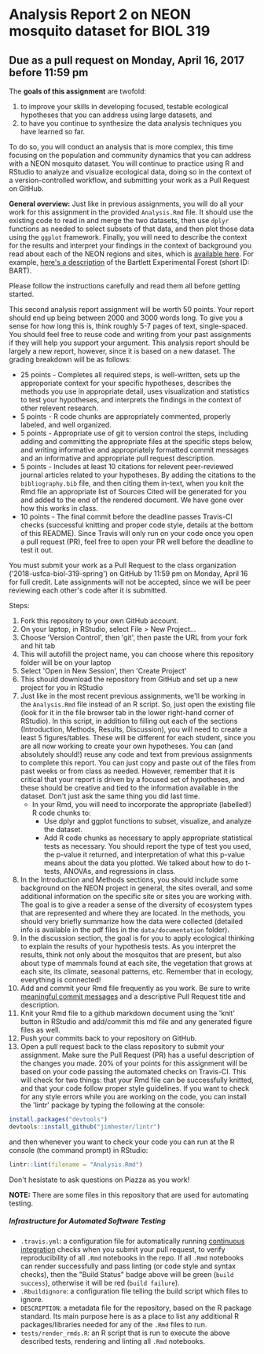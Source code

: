 # Analysis Report 2 on NEON mosquito dataset for BIOL 319
## Due as a pull request on Monday, April 16, 2017 before 11:59 pm

The **goals of this assignment** are twofold: 

1. to improve your skills in developing focused, testable ecological hypotheses that you can address using large datasets, and 
2. to have you continue to synthesize the data analysis techniques you have learned so far. 

To do so, you will conduct an analysis that is more complex, this time focusing on the population and community dynamics that you can address with a NEON mosquito dataset. You will continue to practice using R and RStudio to analyze and visualize ecological data, doing so in the context of a version-controlled workflow, and submitting your work as a Pull Request on GitHub.

**General overview:** Just like in previous assignments, you will do all your work for this assignment in the provided `Analysis.Rmd` file. It should use the existing code to read in and merge the two datasets, then use `dplyr` functions as needed to select subsets of that data, and then plot those data using the `ggplot` framework. Finally, you will need to describe the context for the results and interpret your findings in the context of background you read about each of the NEON regions and sites, which is [available here](http://www.neonscience.org/field-sites/field-sites-map/list). For example, [here's a description](http://www.neonscience.org/field-sites/field-sites-map/BART) of the Bartlett Experimental Forest (short ID: BART).

Please follow the instructions carefully and read them all before getting started.

This second analysis report assignment will be worth 50 points. Your report should end up being between 2000 and 3000 words long. To give you a sense for how long this is, think roughly 5-7 pages of text, single-spaced. You should feel free to reuse code and writing from your past assignments if they will help you support your argument. This analysis report should be largely a new report, however, since it is based on a new dataset. The grading breakdown will be as follows:

* 25 points - Completes all required steps, is well-written, sets up the approporiate context for your specific hypotheses, describes the methods you use in appropriate detail, uses visualization and statistics to test your hypotheses, and interprets the findings in the context of other relevent research.
* 5 points - R code chunks are appropriately commented, properly labeled, and well organized.
* 5 points - Appropriate use of git to version control the steps, including adding and committing the appropriate files at the specific steps below, and writing informative and appropriately formatted commit messages and an informative and appropriate pull request description.
* 5 points - Includes at least 10 citations for relevent peer-reviewed journal articles related to your hypotheses. By adding the citations to the `bibliography.bib` file, and then citing them in-text, when you knit the Rmd file an appropriate list of Sources Cited will be generated for you and added to the end of the rendered document. We have gone over how this works in class.
* 10 points - The final commit before the deadline passes Travis-CI checks (successful knitting and proper code style, details at the bottom of this README). Since Travis will only run on your code once you open a pull request (PR), feel free to open your PR well before the deadline to test it out.

You must submit your work as a Pull Request to the class organization ('2018-usfca-biol-319-spring') on GitHub by 11:59 pm on Monday, April 16 for full credit. Late assignments will not be accepted, since we will be peer reviewing each other's code after it is submitted.

Steps:

1. Fork this repository to your own GitHub account.
1. On your laptop, in RStudio, select File > New Project...
1. Choose 'Version Control', then 'git', then paste the URL from your fork and hit tab
1. This will autofill the project name, you can choose where this repository folder will be on your laptop
1. Select 'Open in New Session', then 'Create Project'
1. This should download the repository from GitHub and set up a new project for you in RStudio
1. Just like in the most recent previous assignments, we'll be working in the `Analysis.Rmd` file instead of an R script. So, just open the existing file (look for it in the file browser tab in the lower right-hand corner of RStudio). In this script, in addition to filling out each of the sections (Introduction, Methods, Results, Discussion), you will need to create a least 5 figures/tables. These will be different for each student, since you are all now working to create your own hypotheses. You can (and absolutely should!) reuse any code and text from previous assignments to complete this report. You can just copy and paste out of the files from past weeks or from class as needed. However, remember that it is critical that your report is driven by a focused set of hypotheses, and these should be creative and tied to the information available in the dataset. Don't just ask the same thing you did last time.
    * In your Rmd, you will need to incorporate the appropriate (labelled!) R code chunks to:
      * Use dplyr and ggplot functions to subset, visualize, and analyze the dataset.
      * Add R code chunks as necessary to apply appropriate statistical tests as necessary. You should report the type of test you used, the p-value it returned, and interpretation of what this p-value means about the data you plotted. We talked about how to do t-tests, ANOVAs, and regressions in class.
1. In the Introduction and Methods sections, you should include some background on the NEON project in general, the sites overall, and some additional information on the specific site or sites you are working with. The goal is to give a reader a sense of the diversity of ecosystem types that are represented and where they are located. In the methods, you should very briefly summarize how the data were collected (detailed info is available in the pdf files in the `data/documentation` folder). 
1. In the discussion section, the goal is for you to apply ecological thinking to explain the results of your hypothesis tests. As you interpret the results, think not only about the mosquitos that are present, but also about type of mammals found at each site, the vegetation that grows at each site, its climate, seasonal patterns, etc. Remember that in ecology, everything is connected!
1. Add and commit your Rmd file frequently as you work. Be sure to write [meaningful commit messages](https://chris.beams.io/posts/git-commit/) and a descriptive Pull Request title and description.
1. Knit your Rmd file to a github markdown document using the 'knit' button in RStudio and add/commit this md file and any generated figure files as well.
1. Push your commits back to your repository on GitHub. 
1. Open a pull request back to the class repository to submit your assignment. Make sure the Pull Request (PR) has a useful description of the changes you made. 20% of your points for this assignment will be based on your code passing the automated checks on Travis-CI. This will check for two things: that your Rmd file can be successfully knitted, and that your code follow proper style guidelines. If you want to check for any style errors while you are working on the code, you can install the 'lintr' package by typing the following at the console:

```r
install.packages("devtools")
devtools::install_github("jimhester/lintr")
```

and then whenever you want to check your code you can run at the R console (the command prompt) in RStudio:

```r
lintr::lint(filename = "Analysis.Rmd")
```

Don't hesistate to ask questions on Piazza as you work!

**NOTE:** There are some files in this repository that are used for automating testing.

##### Infrastructure for Automated Software Testing

- `.travis.yml`: a configuration file for automatically running [continuous integration](https://travis-ci.com) checks when you submit your pull request, to verify reproducibility of all `.Rmd` notebooks in the repo.  If all `.Rmd` notebooks can render successfully and pass linting (or code style and syntax checks), then the "Build Status" badge above will be green (`build success`), otherwise it will be red (`build failure`).  
- `.Rbuildignore`: a configuration file telling the build script which files to ignore.
- `DESCRIPTION`: a metadata file for the repository, based on the R package standard. Its main purpose here is as a place to list any additional R packages/libraries needed for any of the `.Rmd` files to run.
- `tests/render_rmds.R`: an R script that is run to execute the above described tests, rendering and linting all `.Rmd` notebooks.  
